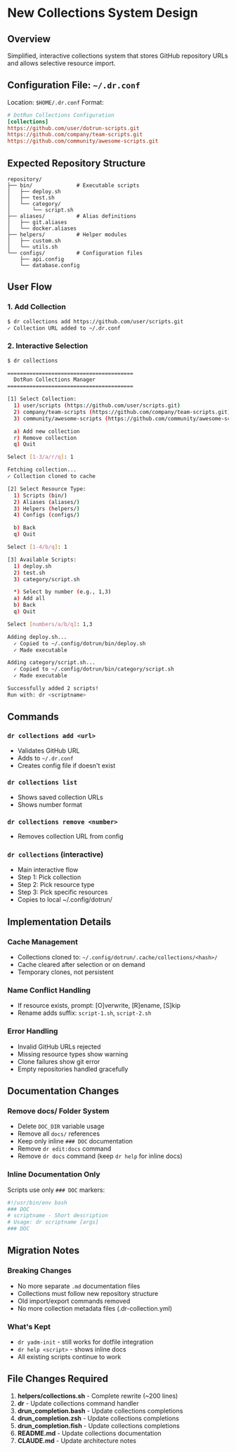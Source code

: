 # New Collections System Design

## Overview

Simplified, interactive collections system that stores GitHub repository URLs and allows selective resource import.

## Configuration File: `~/.dr.conf`

Location: `$HOME/.dr.conf`
Format:

```ini
# DotRun Collections Configuration
[collections]
https://github.com/user/dotrun-scripts.git
https://github.com/company/team-scripts.git
https://github.com/community/awesome-scripts.git
```

## Expected Repository Structure

```
repository/
├── bin/              # Executable scripts
│   ├── deploy.sh
│   ├── test.sh
│   └── category/
│       └── script.sh
├── aliases/          # Alias definitions
│   ├── git.aliases
│   └── docker.aliases
├── helpers/          # Helper modules
│   ├── custom.sh
│   └── utils.sh
└── configs/          # Configuration files
    ├── api.config
    └── database.config
```

## User Flow

### 1. Add Collection

```bash
$ dr collections add https://github.com/user/scripts.git
✓ Collection URL added to ~/.dr.conf
```

### 2. Interactive Selection

```bash
$ dr collections

========================================
  DotRun Collections Manager
========================================

[1] Select Collection:
  1) user/scripts (https://github.com/user/scripts.git)
  2) company/team-scripts (https://github.com/company/team-scripts.git)
  3) community/awesome-scripts (https://github.com/community/awesome-scripts.git)

  a) Add new collection
  r) Remove collection
  q) Quit

Select [1-3/a/r/q]: 1

Fetching collection...
✓ Collection cloned to cache

[2] Select Resource Type:
  1) Scripts (bin/)
  2) Aliases (aliases/)
  3) Helpers (helpers/)
  4) Configs (configs/)

  b) Back
  q) Quit

Select [1-4/b/q]: 1

[3] Available Scripts:
  1) deploy.sh
  2) test.sh
  3) category/script.sh

  *) Select by number (e.g., 1,3)
  a) Add all
  b) Back
  q) Quit

Select [numbers/a/b/q]: 1,3

Adding deploy.sh...
  ✓ Copied to ~/.config/dotrun/bin/deploy.sh
  ✓ Made executable

Adding category/script.sh...
  ✓ Copied to ~/.config/dotrun/bin/category/script.sh
  ✓ Made executable

Successfully added 2 scripts!
Run with: dr <scriptname>
```

## Commands

### `dr collections add <url>`

- Validates GitHub URL
- Adds to `~/.dr.conf`
- Creates config file if doesn't exist

### `dr collections list`

- Shows saved collection URLs
- Shows number format

### `dr collections remove <number>`

- Removes collection URL from config

### `dr collections` (interactive)

- Main interactive flow
- Step 1: Pick collection
- Step 2: Pick resource type
- Step 3: Pick specific resources
- Copies to local ~/.config/dotrun/

## Implementation Details

### Cache Management

- Collections cloned to: `~/.config/dotrun/.cache/collections/<hash>/`
- Cache cleared after selection or on demand
- Temporary clones, not persistent

### Name Conflict Handling

- If resource exists, prompt: [O]verwrite, [R]ename, [S]kip
- Rename adds suffix: `script-1.sh`, `script-2.sh`

### Error Handling

- Invalid GitHub URLs rejected
- Missing resource types show warning
- Clone failures show git error
- Empty repositories handled gracefully

## Documentation Changes

### Remove docs/ Folder System

- Delete `DOC_DIR` variable usage
- Remove all `docs/` references
- Keep only inline `### DOC` documentation
- Remove `dr edit:docs` command
- Remove `dr docs` command (keep `dr help` for inline docs)

### Inline Documentation Only

Scripts use only `### DOC` markers:

```bash
#!/usr/bin/env bash
### DOC
# scriptname - Short description
# Usage: dr scriptname [args]
### DOC
```

## Migration Notes

### Breaking Changes

- No more separate `.md` documentation files
- Collections must follow new repository structure
- Old import/export commands removed
- No more collection metadata files (.dr-collection.yml)

### What's Kept

- `dr yadm-init` - still works for dotfile integration
- `dr help <script>` - shows inline docs
- All existing scripts continue to work

## File Changes Required

1. **helpers/collections.sh** - Complete rewrite (~200 lines)
2. **dr** - Update collections command handler
3. **drun_completion.bash** - Update collections completions
4. **drun_completion.zsh** - Update collections completions
5. **drun_completion.fish** - Update collections completions
6. **README.md** - Update collections documentation
7. **CLAUDE.md** - Update architecture notes
